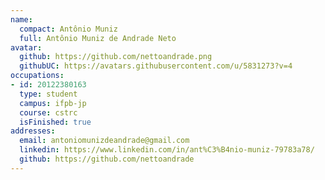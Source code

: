 ```yaml
---
name:
  compact: Antônio Muniz
  full: Antônio Muniz de Andrade Neto
avatar:
  github: https://github.com/nettoandrade.png
  githubUC: https://avatars.githubusercontent.com/u/5831273?v=4
occupations:
- id: 20122380163
  type: student
  campus: ifpb-jp
  course: cstrc
  isFinished: true
addresses:
  email: antoniomunizdeandrade@gmail.com
  linkedin: https://www.linkedin.com/in/ant%C3%B4nio-muniz-79783a78/
  github: https://github.com/nettoandrade
---
```

